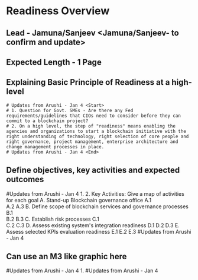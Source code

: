 
# Readiness Overview
## Lead - Jamuna/Sanjeev <Jamuna/Sanjeev- to confirm and update>
## Expected Length - 1 Page

## Explaining Basic Principle of Readiness at a high-level
    # Updates from Arushi - Jan 4 <Start>
    # 1. Question for Govt. SMEs - Are there any Fed requirements/guidelines that CIOs need to consider before they can commit to a blockchain project?
    # 2. On a high level, the step of "readiness" means enabling the agencies and organizations to start a blockchain initiative with the right understanding of technology, right selection of core people and right governance, project management, enterprise architecture and change management processes in place.
    # Updates from Arushi - Jan 4 <End>

## Define objectives, key activities and expected outcomes
  #Updates from Arushi - Jan 4 <Start>
      1.  2. Key Activities: Give a map of activities for each goal <needs graphic>
    A. Stand-up Blockchain governance office
        A.1  
        A.2
        A.3
    B. Define scope of blockchain services and governance processes
        B.1  
        B.2
        B.3
    C. Establish risk processes
        C.1  
        C.2
        C.3
    D. Assess existing system's integration readiness
        D.1
        D.2
        D.3
    E. Assess selected KPIs evaluation readiness
        E.1
        E.2
        E.3 
  #Updates from Arushi - Jan 4 <End>

## Can use an M3 like graphic here
  #Updates from Arushi - Jan 4 <Start>
      1. <needs graphic>
  #Updates from Arushi - Jan 4 <End>
